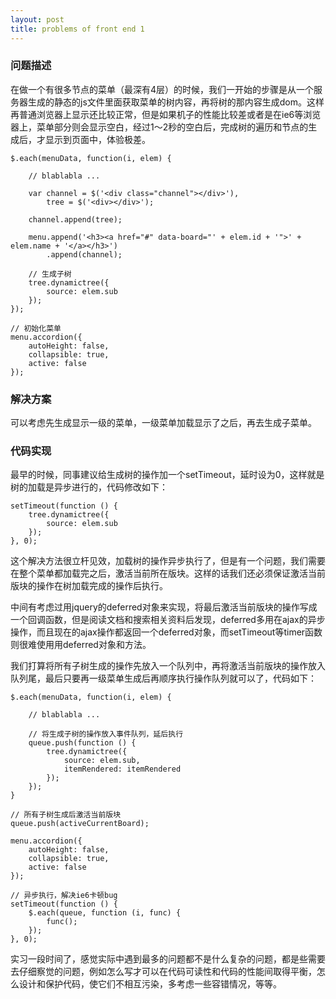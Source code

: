 ```yaml
---
layout: post
title: problems of front end 1
---
```


### 问题描述

在做一个有很多节点的菜单（最深有4层）的时候，我们一开始的步骤是从一个服务器生成的静态的js文件里面获取菜单的树内容，再将树的那内容生成dom。这样再普通浏览器上显示还比较正常，但是如果机子的性能比较差或者是在ie6等浏览器上，菜单部分则会显示空白，经过1～2秒的空白后，完成树的遍历和节点的生成后，才显示到页面中，体验极差。

	$.each(menuData, function(i, elem) {
		
		// blablabla ...
				
		var channel = $('<div class="channel"></div>'),
			tree = $('<div></div>');

		channel.append(tree);

		menu.append('<h3><a href="#" data-board="' + elem.id + '">' + elem.name + '</a></h3>')
			.append(channel);

		// 生成子树
		tree.dynamictree({
			source: elem.sub
		});
	});

	// 初始化菜单
	menu.accordion({
		autoHeight: false,
		collapsible: true,
		active: false
	});

### 解决方案

可以考虑先生成显示一级的菜单，一级菜单加载显示了之后，再去生成子菜单。

### 代码实现

最早的时候，同事建议给生成树的操作加一个setTimeout，延时设为0，这样就是树的加载是异步进行的，代码修改如下：

	setTimeout(function () {
		tree.dynamictree({
			source: elem.sub
		});
	}, 0);
	
这个解决方法很立杆见效，加载树的操作异步执行了，但是有一个问题，我们需要在整个菜单都加载完之后，激活当前所在版块。这样的话我们还必须保证激活当前版块的操作在树加载完成的操作后执行。

中间有考虑过用jquery的deferred对象来实现，将最后激活当前版块的操作写成一个回调函数，但是阅读文档和搜索相关资料后发现，deferred多用在ajax的异步操作，而且现在的ajax操作都返回一个deferred对象，而setTimeout等timer函数则很难使用用deferred对象和方法。

我们打算将所有子树生成的操作先放入一个队列中，再将激活当前版块的操作放入队列尾，最后只要再一级菜单生成后再顺序执行操作队列就可以了，代码如下：

	$.each(menuData, function(i, elem) {
		
		// blablabla ...

		// 将生成子树的操作放入事件队列，延后执行
		queue.push(function () {
			tree.dynamictree({
				source: elem.sub,
				itemRendered: itemRendered
			});
		});
	}
	
	// 所有子树生成后激活当前版块
	queue.push(activeCurrentBoard);

	menu.accordion({
		autoHeight: false,
		collapsible: true,
		active: false
	});

	// 异步执行，解决ie6卡顿bug
	setTimeout(function () {
		$.each(queue, function (i, func) {
			func();
		});
	}, 0);
	
实习一段时间了，感觉实际中遇到最多的问题都不是什么复杂的问题，都是些需要去仔细察觉的问题，例如怎么写才可以在代码可读性和代码的性能间取得平衡，怎么设计和保护代码，使它们不相互污染，多考虑一些容错情况，等等。